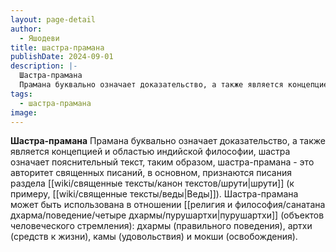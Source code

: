 ```yaml
---
layout: page-detail
author:
  - Яшодеви
title: шастра-прамана
publishDate: 2024-09-01
description: |-
  Шастра-прамана
  Прамана буквально означает доказательство, а также является концепцией и областью индийской философии, шастра означает пояснительный текст, таким образом, шастра-прамана - это авторитет священных писаний, в основном, признаются писания раздела шрути (к примеру, Веды). Шастра-прамана может быть использована в отношении пурушартхи (объектов человеческого стремления) дхармы (правильного поведения), артхи (средств к жизни), камы (удовольствия) и мокши (освобождения).
tags:
  - шастра-прамана
image:
---
```

**Шастра-прамана**
Прамана буквально означает доказательство, а также является концепцией и областью индийской философии, шастра означает пояснительный текст, таким образом, шастра-прамана - это авторитет священных писаний, в основном, признаются писания раздела [[wiki/священные тексты/канон текстов/шрути|шрути]] (к примеру, [[wiki/священные тексты/веды|Веды]]). Шастра-прамана может быть использована в отношении [[религия и философия/санатана дхарма/поведение/четыре дхармы/пурушартхи|пурушартхи]] (объектов человеческого стремления): дхармы (правильного поведения), артхи (средств к жизни), камы (удовольствия) и мокши (освобождения).

